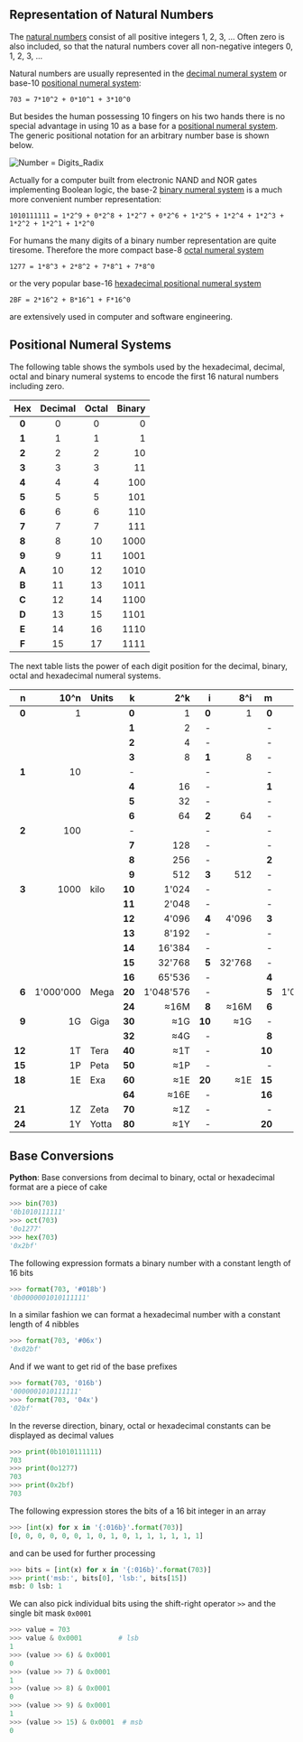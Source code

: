 ## Representation of Natural Numbers

The [natural numbers](https://en.wikipedia.org/wiki/Natural_number) consist of all positive integers 1, 2, 3, ... Often zero is also included, so that the natural numbers cover all non-negative integers 0, 1, 2, 3, ...

Natural numbers are usually represented in the [decimal numeral system](https://en.wikipedia.org/wiki/Decimal) or base-10 [positional numeral system](https://en.wikipedia.org/wiki/Positional_notation):
```
703 = 7*10^2 + 0*10^1 + 3*10^0
```
But besides the human possessing 10 fingers on his two hands there is no special advantage in using 10 as a base for a [positional numeral system](https://en.wikipedia.org/wiki/Positional_notation). The generic positional notation for an arbitrary number base is shown below.

![Number = Digits_Radix](https://upload.wikimedia.org/wikipedia/commons/7/78/Positional_notation_glossary-en.svg "Terms used in positional numeral systems")

Actually for a computer built from electronic NAND and NOR gates implementing Boolean logic, the base-2 [binary numeral system](https://en.wikipedia.org/wiki/Binary_number) is a much more convenient number representation:
```
1010111111 = 1*2^9 + 0*2^8 + 1*2^7 + 0*2^6 + 1*2^5 + 1*2^4 + 1*2^3 + 1*2^2 + 1*2^1 + 1*2^0
```
For humans the many digits of a binary number representation are quite tiresome. Therefore the more compact base-8 [octal numeral system](https://en.wikipedia.org/wiki/Octal)
```
1277 = 1*8^3 + 2*8^2 + 7*8^1 + 7*8^0
```
or the very popular base-16 [hexadecimal positional numeral system](https://en.wikipedia.org/wiki/Hexadecimal)
```
2BF = 2*16^2 + B*16^1 + F*16^0
```
are extensively used in computer and software engineering.

## Positional Numeral Systems

The following table shows the symbols used by the hexadecimal, decimal, octal and binary numeral systems to encode the first 16 natural numbers including zero.

| Hex | Decimal | Octal | Binary |
|:---:|:-------:|:-----:|-------:|
|**0**|     0   |   0   |     0  |
|**1**|     1   |   1   |     1  |
|**2**|     2   |   2   |    10  |
|**3**|     3   |   3   |    11  |
|**4**|     4   |   4   |   100  |
|**5**|     5   |   5   |   101  |
|**6**|     6   |   6   |   110  |
|**7**|     7   |   7   |   111  |
|**8**|     8   |  10   |  1000  |
|**9**|     9   |  11   |  1001  |
|**A**|    10   |  12   |  1010  |
|**B**|    11   |  13   |  1011  |
|**C**|    12   |  14   |  1100  |
|**D**|    13   |  15   |  1101  |
|**E**|    14   |  16   |  1110  |
|**F**|    15   |  17   |  1111  |

The next table lists the power of each digit position for the decimal, binary, octal and hexadecimal numeral systems.

|   n  |    10^n |Units|   k  |      2^k |  i   |      8^i |   m  |     16^m |
|-----:|--------:|-----|-----:|---------:|-----:|---------:|-----:|---------:|
| **0**|        1|     | **0**|        1 | **0**|         1| **0**|        1 |
|      |         |     | **1**|        2 |   -  |          |   -  |          |
|      |         |     | **2**|        4 |   -  |          |   -  |          |
|      |         |     | **3**|        8 | **1**|         8|   -  |          |
| **1**|       10|     |   -  |          |   -  |          |   -  |          |
|      |         |     | **4**|       16 |   -  |          | **1**|       16 |
|      |         |     | **5**|       32 |   -  |          |   -  |          |
|      |         |     | **6**|       64 | **2**|        64|   -  |          |
| **2**|      100|     |   -  |          |   -  |          |   -  |          |
|      |         |     | **7**|      128 |   -  |          |   -  |          |
|      |         |     | **8**|      256 |   -  |          | **2**|      256 |
|      |         |     | **9**|      512 | **3**|       512|   -  |          |
| **3**|     1000|kilo |**10**|    1'024 |   -  |          |   -  |          |
|      |         |     |**11**|    2'048 |   -  |          |   -  |          |
|      |         |     |**12**|    4'096 | **4**|     4'096| **3**|    4'096 |
|      |         |     |**13**|    8'192 |   -  |          |   -  |          |
|      |         |     |**14**|   16'384 |   -  |          |   -  |          |
|      |         |     |**15**|   32'768 | **5**|    32'768|   -  |          |
|      |         |     |**16**|   65'536 |   -  |          | **4**|   65'536 |
| **6**|1'000'000|Mega |**20**|1'048'576 |   -  |          | **5**|1'048'576 |
|      |         |     |**24**|&#8776;16M| **8**|&#8776;16M| **6**|&#8776;16M|
| **9**|       1G|Giga |**30**|&#8776;1G |**10**|&#8776;1G |   -  |          |
|      |         |     |**32**|&#8776;4G |   -  |          | **8**|&#8776;4G |
|**12**|       1T|Tera |**40**|&#8776;1T |   -  |          |**10**|&#8776;1T |
|**15**|       1P|Peta |**50**|&#8776;1P |   -  |          |   -  |          |
|**18**|       1E|Exa  |**60**|&#8776;1E |**20**|&#8776;1E |**15**|&#8776;1E |
|      |         |     |**64**|&#8776;16E|   -  |          |**16**|&#8776;16E|
|**21**|       1Z|Zeta |**70**|&#8776;1Z |   -  |          |   -  |          |
|**24**|       1Y|Yotta|**80**|&#8776;1Y |   -  |          |**20**|&#8776;1Y |

## Base Conversions

**Python**: Base conversions from decimal to binary, octal or hexadecimal format are a piece of cake
```python
>>> bin(703)
'0b1010111111'
>>> oct(703)
'0o1277'
>>> hex(703)
'0x2bf'
```
The following expression formats a binary number with a constant length of 16 bits
```python
>>> format(703, '#018b')
'0b0000001010111111'
```
In a similar fashion we can format a hexadecimal number with  a constant length of 4 nibbles
```python
>>> format(703, '#06x')
'0x02bf'
```
And if we want to get rid of the base prefixes
```python
>>> format(703, '016b')
'0000001010111111'
>>> format(703, '04x')
'02bf'
```
In the reverse direction, binary, octal or hexadecimal constants can be displayed as decimal values
```python
>>> print(0b1010111111)
703
>>> print(0o1277)
703
>>> print(0x2bf)
703
```
The following expression stores the bits of a 16 bit integer in an array
```python
>>> [int(x) for x in '{:016b}'.format(703)]
[0, 0, 0, 0, 0, 0, 1, 0, 1, 0, 1, 1, 1, 1, 1, 1]
```
and can be used for further processing
```python
>>> bits = [int(x) for x in '{:016b}'.format(703)]
>>> print('msb:', bits[0], 'lsb:', bits[15])
msb: 0 lsb: 1
```
We can also pick individual bits using the shift-right operator `>>` and the single bit mask `0x0001`
```python
>>> value = 703
>>> value & 0x0001         # lsb
1
>>> (value >> 6) & 0x0001
0
>>> (value >> 7) & 0x0001
1
>>> (value >> 8) & 0x0001
0
>>> (value >> 9) & 0x0001
1
>>> (value >> 15) & 0x0001  # msb
0
```
